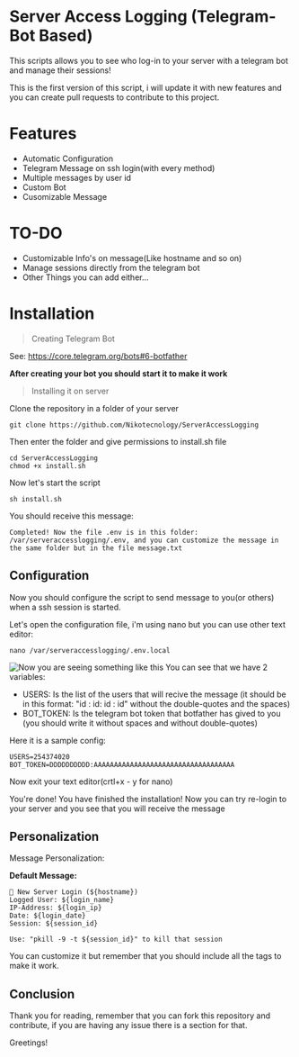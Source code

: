 # Server Access Logging (Telegram-Bot Based)
This scripts allows you to see who log-in to your server with a telegram bot and manage their sessions!

This is the first version of this script, i will update it with new features and you can create pull requests to contribute to this project.

# Features

- Automatic Configuration
- Telegram Message on ssh login(with every method)
- Multiple messages by user id
- Custom Bot
- Cusomizable Message

# TO-DO

- Customizable Info's on message(Like hostname and so on)
- Manage sessions directly from the telegram bot
- Other Things you can add either...

# Installation 

> Creating Telegram Bot

See: https://core.telegram.org/bots#6-botfather

**After creating your bot you should start it to make it work**

> Installing it on server

Clone the repository in a folder of your server

    git clone https://github.com/Nikotecnology/ServerAccessLogging

Then enter the folder and give permissions to install.sh file

    cd ServerAccessLogging
    chmod +x install.sh

Now let's start the script

	sh install.sh

You should receive this message:

    Completed! Now the file .env is in this folder: /var/serveraccesslogging/.env, and you can customize the message in the same folder but in the file message.txt

## Configuration

Now you should configure the script to send message to you(or others) when a ssh session is started.

Let's open the configuration file, i'm using nano but you can use other text editor:

    nano /var/serveraccesslogging/.env.local

![Now you are seeing something like this](https://imgur.com/HIfwAF0.png)
You can see that we have 2 variables:

- USERS: Is the list of the users that will recive the message (it should be in this format: "id : id: id : id" without the double-quotes and the spaces)
- BOT_TOKEN: Is the telegram bot token that botfather has gived to you (you should write it without spaces and without double-quotes) 

Here it is a sample config:

    USERS=254374020
    BOT_TOKEN=DDDDDDDDDD:AAAAAAAAAAAAAAAAAAAAAAAAAAAAAAAAAAA

Now exit your text editor(crtl+x - y for nano)

You're done! You have finished the installation! Now you can try re-login to your server and you see that you will receive the message

## Personalization

Message Personalization:

**Default Message:**

    📲 New Server Login (${hostname})
    Logged User: ${login_name}
    IP-Address: ${login_ip}
    Date: ${login_date}
    Session: ${session_id}
    
    Use: "pkill -9 -t ${session_id}" to kill that session

You can customize it but remember that you should include all the tags to make it work.


## Conclusion

Thank you for reading, remember that you can fork this repository and contribute, if you are having any issue there is a section for that.

Greetings!
